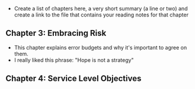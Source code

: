 - Create a list of chapters here, a very short summary (a line or two) and create a link to the file that contains your reading notes for that chapter

## Chapter 3: Embracing Risk
- This chapter explains error budgets and why it's important to agree on them.
- I really liked this phrase: "Hope is not a strategy"

## Chapter 4: Service Level Objectives